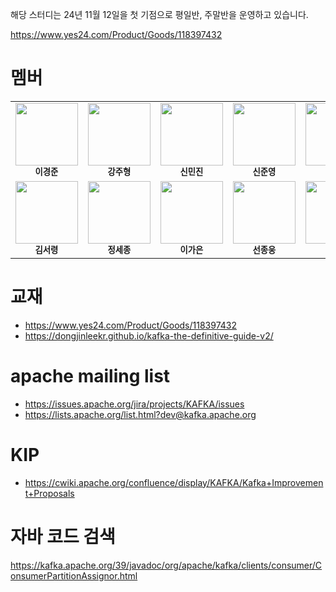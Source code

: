 
해당 스터디는 24년 11월 12일을 첫 기점으로 평일반, 주말반을 운영하고 있습니다.

https://www.yes24.com/Product/Goods/118397432

# 멤버 

<table>
  <tr>
    <td align="center">
      <img src="https://avatars.githubusercontent.com/u/45473846?v=4" width="100px;" alt=""/><br /><sub><b>이경준</b></sub>
    </td>
    <td align="center">
      <img src="https://avatars.githubusercontent.com/u/122958854?v=4" width="100px;" alt=""/><br /><sub><b>강주형</b></sub>
    </td>
    <td align="center">
      <img src="https://avatars.githubusercontent.com/u/76575966?v=4" width="100px;" alt=""/><br /><sub><b>신민진</b></sub>
    </td>
    <td align="center">
      <img src="https://avatars.githubusercontent.com/u/70463212?v=4" width="100px;" alt=""/><br /><sub><b>신준영</b></sub>
    </td>
    <td align="center">
      <img src="https://avatars.githubusercontent.com/u/81090215?v=4" width="100px;" alt=""/><br /><sub><b>구본연</b></sub>
    </td>  
  </tr>
  <tr>
    <td align="center">
      <img src="https://avatars.githubusercontent.com/u/101075173?v=4" width="100px;" alt=""/><br /><sub><b>김서령</b></sub>
    </td>    
    <td align="center">
      <img src="https://avatars.githubusercontent.com/u/37677446?v=4" width="100px;" alt=""/><br /><sub><b>정세종</b></sub>
    </td> 
    <td align="center">
      <img src="https://avatars.githubusercontent.com/u/165174659?v=4" width="100px;" alt=""/><br /><sub><b>이가은</b></sub>
    </td>
    <td align="center">
      <img src="https://avatars.githubusercontent.com/u/70940112?v=4" width="100px;" alt=""/><br /><sub><b>선종웅</b></sub>
    </td> 
        <td align="center">
      <img src="https://avatars.githubusercontent.com/u/37974827?v=4" width="100px;" alt=""/><br /><sub><b>윤진헌</b></sub>
    </td> 
  
  </tr>
</table>


# 교재
- https://www.yes24.com/Product/Goods/118397432
- https://dongjinleekr.github.io/kafka-the-definitive-guide-v2/

# apache mailing list
- https://issues.apache.org/jira/projects/KAFKA/issues
- https://lists.apache.org/list.html?dev@kafka.apache.org

# KIP
- https://cwiki.apache.org/confluence/display/KAFKA/Kafka+Improvement+Proposals



# 자바 코드 검색
https://kafka.apache.org/39/javadoc/org/apache/kafka/clients/consumer/ConsumerPartitionAssignor.html
